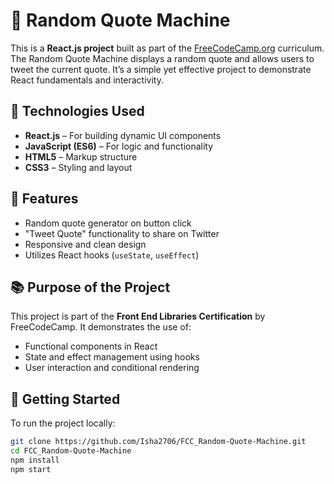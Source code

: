# 🎲 Random Quote Machine

This is a **React.js project** built as part of the [FreeCodeCamp.org](https://www.freecodecamp.org/) curriculum. The Random Quote Machine displays a random quote and allows users to tweet the current quote. It’s a simple yet effective project to demonstrate React fundamentals and interactivity.

## 🔧 Technologies Used

- **React.js** – For building dynamic UI components
- **JavaScript (ES6)** – For logic and functionality
- **HTML5** – Markup structure
- **CSS3** – Styling and layout

## 🎯 Features

- Random quote generator on button click
- "Tweet Quote" functionality to share on Twitter
- Responsive and clean design
- Utilizes React hooks (`useState`, `useEffect`)

## 📚 Purpose of the Project

This project is part of the **Front End Libraries Certification** by FreeCodeCamp. It demonstrates the use of:

- Functional components in React
- State and effect management using hooks
- User interaction and conditional rendering

## 🚀 Getting Started

To run the project locally:

```bash
git clone https://github.com/Isha2706/FCC_Random-Quote-Machine.git
cd FCC_Random-Quote-Machine
npm install
npm start
